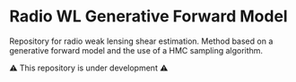 # Radio WL Generative Forward Model
Repository for radio weak lensing shear estimation. Method based on a generative forward model and the use of a HMC sampling algorithm.

⚠️ This repository is under development ⚠️
